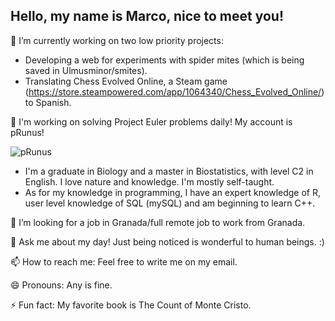 ## Hello, my name is Marco, nice to meet you!

🔭 I’m currently working on two low priority projects:
- Developing a web for experiments with spider mites (which is being saved in Ulmusminor/smites).
- Translating Chess Evolved Online, a Steam game (https://store.steampowered.com/app/1064340/Chess_Evolved_Online/) to Spanish.

🌱 I'm working on solving Project Euler problems daily! My account is pRunus!

![pRunus](https://github.com/user-attachments/assets/3b48e52c-89aa-4a62-9e12-f2ecca8ac589)


- I'm a graduate in Biology and a master in Biostatistics, with level C2 in English. I love nature and knowledge. I'm mostly self-taught.
- As for my knowledge in programming, I have an expert knowledge of R, user level knowledge of SQL (mySQL) and am beginning to learn C++.

🤔 I’m looking for a job in Granada/full remote job to work from Granada.

💬 Ask me about my day! Just being noticed is wonderful to human beings. :)

📫 How to reach me: Feel free to write me on my email.

😄 Pronouns: Any is fine.

⚡ Fun fact: My favorite book is The Count of Monte Cristo.
